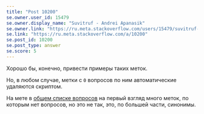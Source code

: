 ```yaml
---
title: "Post 10200"
se.owner.user_id: 15479
se.owner.display_name: "Suvitruf - Andrei Apanasik"
se.owner.link: "https://ru.meta.stackoverflow.com/users/15479/suvitruf-andrei-apanasik"
se.link: "https://ru.meta.stackoverflow.com/a/10200"
se.post_id: 10200
se.post_type: answer
se.score: 5
---
```

<p>Хорошо бы, конечно, привести примеры таких меток.</p>

<p>Но, в любом случае, метки с <code>0</code> вопросов по ним автоматические удаляются скриптом.</p>

<p>На мете в <a href="https://ru.meta.stackoverflow.com/tags?page=10&amp;tab=popular">общем списке вопросов</a> на первый взгляд много меток, по которым нет вопросов, но это не так, это, по большей части, синонимы.</p>
